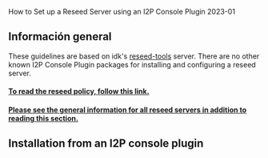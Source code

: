  How to Set up a
Reseed Server using an I2P Console Plugin 2023-01 

## Información general

These guidelines are based on idk\'s
[reseed-tools](https://i2pgit.org/idk/reseed-tools) server. There are no
other known I2P Console Plugin packages for installing and configuring a
reseed server.

#### [To read the reseed policy, follow this link.](reseed-policy)

#### [Please see the general information for all reseed servers in addition to reading this section.](reseed)

## Installation from an I2P console plugin


